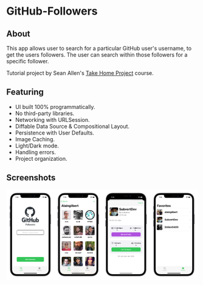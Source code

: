 # GitHub-Followers

## About
This app allows user to search for a particular GitHub user's username, to get the users followers. The user can search within those followers for a specific follower.

Tutorial project by Sean Allen's [Take Home Project](https://seanallen.teachable.com) course.

## Featuring

- UI built 100% programmatically.
- No third-party libraries.
- Networking with URLSession.
- Diffable Data Source & Compositional Layout.
- Persistence with User Defaults.
- Image Caching.
- Light/Dark mode.
- Handling errors.
- Project organization.

## Screenshots
![Screenshots](screenshot.png)
